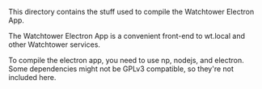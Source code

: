 This directory contains the stuff used to compile the Watchtower Electron App.

The Watchtower Electron App is a convenient front-end to wt.local and other Watchtower services.

To compile the electron app, you need to use np, nodejs, and electron. Some dependencies might not be GPLv3 compatible, so they're not included here.

